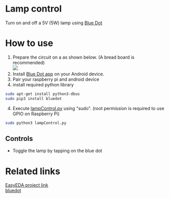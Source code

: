 # Lamp control
Turn on and off a 5V (5W) lamp using [Blue Dot](http://bluedot.readthedocs.io/)

# How to use
1. Prepare the circuit on a as shown below. (A bread board is recommended)<br>
![](https://easyeda.com/normal/Lamp_Control-2baa493a78684549bfac874557bcf130) 
2. Install [Blue Dot app](https://play.google.com/store/apps/details?id=com.stuffaboutcode.bluedot)
on your Android device.
3. Pair your raspberry pi and android device
4. install required python library
``` bash
sudo apt-get install python3-dbus
sudo pip3 install bluedot
```
4. Execute [lampControl.py](lampControl.py) using "sudo". (root 
permission is required to use GPIO on Raspberry Pi)
``` bash
sudo python3 lampControl.py
```

## Controls
- Toggle the lamp by tapping on the blue dot

# Related links
[EasyEDA project link](https://easyeda.com/Darren-Chang/Lamp_Remote_Switch-aba127b5ec6b46fb83a39d7437656e39) <br>
[bluedot](http://bluedot.readthedocs.io/en/latest/gettingstarted.html)